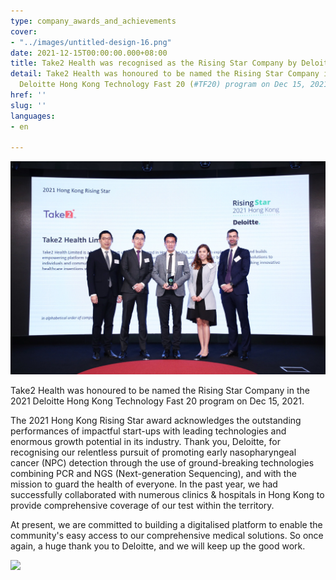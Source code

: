 ```yaml
---
type: company_awards_and_achievements
cover:
- "../images/untitled-design-16.png"
date: 2021-12-15T00:00:00.000+08:00
title: Take2 Health was recognised as the Rising Star Company by Deloitte Hong Kong
detail: Take2 Health was honoured to be named the Rising Star Company in the 2021
  Deloitte Hong Kong Technology Fast 20 (#TF20) program on Dec 15, 2021.
href: ''
slug: ''
languages:
- en

---
```

![](../images/untitled-design-19.png)

Take2 Health was honoured to be named the Rising Star Company in the 2021 Deloitte Hong Kong Technology Fast 20 program on Dec 15, 2021.

The 2021 Hong Kong Rising Star award acknowledges the outstanding performances of impactful start-ups with leading technologies and enormous growth potential in its industry. Thank you, Deloitte, for recognising our relentless pursuit of promoting early nasopharyngeal cancer (NPC) detection through the use of ground-breaking technologies combining PCR and NGS (Next-generation Sequencing), and with the mission to guard the health of everyone. In the past year, we had successfully collaborated with numerous clinics & hospitals in Hong Kong to provide comprehensive coverage of our test within the territory.

At present, we are committed to building a digitalised platform to enable the community's easy access to our comprehensive medical solutions. So once again, a huge thank you to Deloitte, and we will keep up the good work.

![](../images/untitled-design-17.png)